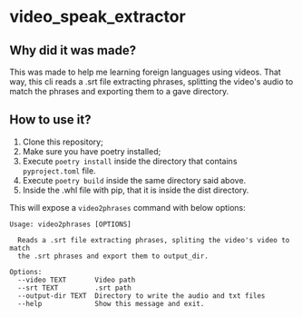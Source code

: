# video_speak_extractor

## Why did it was made?
This was made to help me learning foreign languages using videos. That way, this cli reads a .srt file extracting phrases, splitting the video's audio to match  the phrases and exporting them to a gave directory.

## How to use it?
1. Clone this repository;
2. Make sure you have poetry installed;
3. Execute `poetry install` inside the directory that contains `pyproject.toml` file.
4. Execute `poetry build` inside the same directory said above.
5. Inside the .whl file with pip, that it is inside the dist directory.

This will expose a `video2phrases` command with below options:

```
Usage: video2phrases [OPTIONS]

  Reads a .srt file extracting phrases, spliting the video's video to match
  the .srt phrases and export them to output_dir.

Options:
  --video TEXT       Video path
  --srt TEXT         .srt path
  --output-dir TEXT  Directory to write the audio and txt files
  --help             Show this message and exit.
```